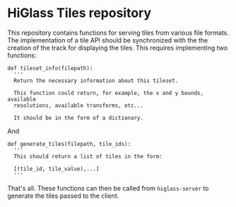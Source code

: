 # HiGlass Tiles repository

This repository contains functions for serving tiles from various file formats.
The implementation of a tile API should be synchronized with the the creation
of the track for displaying the tiles. This requires implementing two functions:

```
def tileset_info(filepath):
  '''
  Return the necessary information about this tileset.
  
  This function could return, for example, the x and y bounds, available
  resolutions, available transforms, etc...
  
  It should be in the form of a dictionary.
```

And 

```
def generate_tiles(filepath, tile_ids):
  '''
  This should return a list of tiles in the form:
  
  [(tile_id, tile_value),...]
  '''
```

That's all. These functions can then be called from `higlass-server` to generate
the tiles passed to the client.
